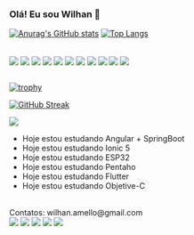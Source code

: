 ### Olá! Eu sou Wilhan 👋

[![Anurag's GitHub stats](https://github-readme-stats.vercel.app/api?username=wilhan25&theme=codeSTACKr&show_icons=true&count_private=true)](https://github.com/wilhan25/github-readme-stats)
[![Top Langs](https://github-readme-stats.vercel.app/api/top-langs/?username=wilhan25&theme=codeSTACKr&layout=compact)](https://github.com/wilhan25/github-readme-stats)

<div style="display: inline_block"><br>
  <img align="center" src="https://icongr.am/devicon/ionic-original.svg?size=50&color=currentColor" />
  <img align="center" src="https://icongr.am/devicon/angularjs-original.svg?size=50&color=currentColor"/>
  <img align="center" src="https://icongr.am/devicon/javascript-original.svg?size=50&color=currentColor"/>
  
  <img align="center" src="https://icongr.am/devicon/c-original.svg?size=50&color=currentColor" />
  <img align="center" src="https://icongr.am/devicon/csharp-original.svg?size=50&color=currentColor"/>
  <img align="center" src="https://icongr.am/devicon/css3-original.svg?size=50&color=currentColor"/>
  
  <img align="center" src="https://icongr.am/devicon/html5-original.svg?size=50&color=currentColor" />
  <img align="center" src="https://icongr.am/devicon/java-original-wordmark.svg?size=50&color=currentColor"/>
  <img align="center" src="https://icongr.am/devicon/python-original.svg?size=50&color=currentColor"/>
  
  <img align="center" src="https://icongr.am/devicon/typescript-original.svg?size=50&color=currentColor" />
  <img align="center" src="https://icongr.am/devicon/git-original.svg?size=50&color=currentColor"/>
  
  
</div><br>

[![trophy](https://github-profile-trophy.vercel.app/?username=wilhan25&theme=dark_lover)](https://github.com/wilhan25/github-profile-trophy)

          
[![GitHub Streak](http://github-readme-streak-stats.herokuapp.com?user=wilhan25&theme=dark&locale=pt-br)](https://git.io/streak-stats)
          
          
![](https://komarev.com/ghpvc/?username=wilhan25)
          
          
          

- Hoje estou estudando Angular + SpringBoot
- Hoje estou estudando Ionic 5
- Hoje estou estudando ESP32
- Hoje estou estudando Pentaho
- Hoje estou estudando Flutter
- Hoje estou estudando Objetive-C
<br>
Contatos: wilhan.amello@gmail.com

<div>
<a href="https://www.youtube.com/seu-canal-youtube-aqui" target="_blank"><img src="https://img.shields.io/badge/YouTube-FF0000?style=for-the-badge&logo=youtube&logoColor=white" target="_blank"></a>
<a href="https://instagram.com/seu-usuário-instagram-aqui" target="_blank"><img src="https://img.shields.io/badge/-Instagram-%23E4405F?style=for-the-badge&logo=instagram&logoColor=white" target="_blank"></a>
<a href="https://www.twitch.tv/seu-usuário-aqui" target="_blank"><img src="https://img.shields.io/badge/Twitch-9146FF?style=for-the-badge&logo=twitch&logoColor=white" target="_blank"></a>
<a href = "mailto:contato@seu-usuário-aqui"><img src="https://img.shields.io/badge/Gmail-D14836?style=for-the-badge&logo=gmail&logoColor=white" target="_blank"></a>
<a href="https://www.linkedin.com/in/wilhan-almeida-8a407023a/" target="_blank"><img src="https://img.shields.io/badge/-LinkedIn-%230077B5?style=for-the-badge&logo=linkedin&logoColor=white" target="_blank"></a>   
</div>

<!--![Snake animation](https://github.com/wilhan25/wilhan25/blob/output/github-contribution-grid-snake.svg) -->
